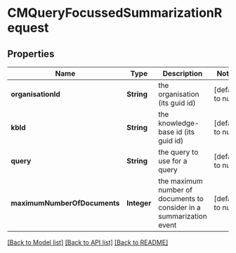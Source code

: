 # CMQueryFocussedSummarizationRequest
## Properties

| Name | Type | Description | Notes |
|------------ | ------------- | ------------- | -------------|
| **organisationId** | **String** | the organisation (its guid id) | [default to null] |
| **kbId** | **String** | the knowledge-base id (its guid id) | [default to null] |
| **query** | **String** | the query to use for a query | [default to null] |
| **maximumNumberOfDocuments** | **Integer** | the maximum number of documents to consider in a summarization event | [default to null] |

[[Back to Model list]](../README.md#documentation-for-models) [[Back to API list]](../README.md#documentation-for-api-endpoints) [[Back to README]](../README.md)

